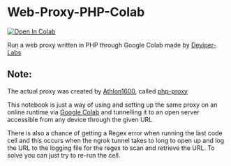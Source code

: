 # Web-Proxy-PHP-Colab

<a target="_blank" href="https://colab.research.google.com/github/Deviper-Labs/Web-Proxy-PHP-Colab/blob/main/web.ipynb">
  <img src="https://colab.research.google.com/assets/colab-badge.svg" alt="Open In Colab"/>
</a>

Run a web proxy written in PHP through Google Colab made by [Deviper-Labs](https://github.com/Deviper-Labs)

## Note:
The actual proxy was created by [Athlon1600](https://github.com/Athlon1600), called [php-proxy](https://github.com/Athlon1600/php-proxy-app)

This notebook is just a way of using and setting up the same proxy on an online runtime via [Google Colab](https://research.google.com/colaboratory) and tunnelling it to an open server accessible from any device through the given URL

There is also a chance of getting a Regex error when running the last code cell and this occurs when the ngrok tunnel takes to long to open up and log the URL to the logging file for the regex to scan and retrieve the URL. To solve you can just try to re-run the cell.
